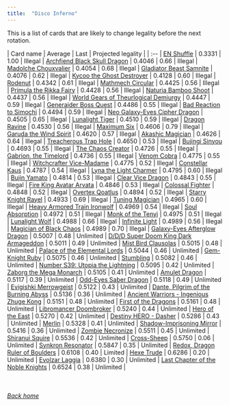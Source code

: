 ```yaml
---
title:  "Disco Inferno"
---
```


This is a list of cards that are likely to change legality before the next rotation.

| Card name | Average | Last | Projected legality |
| :-- |
[EN Shuffle](https://db.ygoprodeck.com/card/?search=EN%20Shuffle) | 0.3331 | 1.00 | Illegal |
[Archfiend Black Skull Dragon](https://db.ygoprodeck.com/card/?search=Archfiend%20Black%20Skull%20Dragon) | 0.4046 | 0.66 | Illegal |
[Madolche Chouxvalier](https://db.ygoprodeck.com/card/?search=Madolche%20Chouxvalier) | 0.4054 | 0.68 | Illegal |
[Gladiator Beast Samnite](https://db.ygoprodeck.com/card/?search=Gladiator%20Beast%20Samnite) | 0.4076 | 0.62 | Illegal |
[Kycoo the Ghost Destroyer](https://db.ygoprodeck.com/card/?search=Kycoo%20the%20Ghost%20Destroyer) | 0.4128 | 0.60 | Illegal |
[Rodenut](https://db.ygoprodeck.com/card/?search=Rodenut) | 0.4342 | 0.61 | Illegal |
[Mathmech Circular](https://db.ygoprodeck.com/card/?search=Mathmech%20Circular) | 0.4425 | 0.56 | Illegal |
[Primula the Rikka Fairy](https://db.ygoprodeck.com/card/?search=Primula%20the%20Rikka%20Fairy) | 0.4428 | 0.56 | Illegal |
[Naturia Bamboo Shoot](https://db.ygoprodeck.com/card/?search=Naturia%20Bamboo%20Shoot) | 0.4437 | 0.56 | Illegal |
[World Gears of Theurlogical Demiurgy](https://db.ygoprodeck.com/card/?search=World%20Gears%20of%20Theurlogical%20Demiurgy) | 0.4447 | 0.59 | Illegal |
[Generaider Boss Quest](https://db.ygoprodeck.com/card/?search=Generaider%20Boss%20Quest) | 0.4486 | 0.55 | Illegal |
[Bad Reaction to Simochi](https://db.ygoprodeck.com/card/?search=Bad%20Reaction%20to%20Simochi) | 0.4494 | 0.59 | Illegal |
[Neo Galaxy-Eyes Cipher Dragon](https://db.ygoprodeck.com/card/?search=Neo%20Galaxy-Eyes%20Cipher%20Dragon) | 0.4505 | 0.65 | Illegal |
[Lunalight Tiger](https://db.ygoprodeck.com/card/?search=Lunalight%20Tiger) | 0.4510 | 0.59 | Illegal |
[Dragon Ravine](https://db.ygoprodeck.com/card/?search=Dragon%20Ravine) | 0.4530 | 0.56 | Illegal |
[Maximum Six](https://db.ygoprodeck.com/card/?search=Maximum%20Six) | 0.4606 | 0.79 | Illegal |
[Garuda the Wind Spirit](https://db.ygoprodeck.com/card/?search=Garuda%20the%20Wind%20Spirit) | 0.4620 | 0.57 | Illegal |
[Akashic Magician](https://db.ygoprodeck.com/card/?search=Akashic%20Magician) | 0.4626 | 0.64 | Illegal |
[Treacherous Trap Hole](https://db.ygoprodeck.com/card/?search=Treacherous%20Trap%20Hole) | 0.4650 | 0.53 | Illegal |
[Bujingi Sinyou](https://db.ygoprodeck.com/card/?search=Bujingi%20Sinyou) | 0.4693 | 0.55 | Illegal |
[The Chaos Creator](https://db.ygoprodeck.com/card/?search=The%20Chaos%20Creator) | 0.4726 | 0.55 | Illegal |
[Gabrion, the Timelord](https://db.ygoprodeck.com/card/?search=Gabrion,%20the%20Timelord) | 0.4736 | 0.55 | Illegal |
[Venom Cobra](https://db.ygoprodeck.com/card/?search=Venom%20Cobra) | 0.4775 | 0.55 | Illegal |
[Witchcrafter Vice-Madame](https://db.ygoprodeck.com/card/?search=Witchcrafter%20Vice-Madame) | 0.4775 | 0.52 | Illegal |
[Constellar Kaus](https://db.ygoprodeck.com/card/?search=Constellar%20Kaus) | 0.4787 | 0.54 | Illegal |
[Lyna the Light Charmer](https://db.ygoprodeck.com/card/?search=Lyna%20the%20Light%20Charmer) | 0.4795 | 0.60 | Illegal |
[Bujin Yamato](https://db.ygoprodeck.com/card/?search=Bujin%20Yamato) | 0.4814 | 0.53 | Illegal |
[Clear Vice Dragon](https://db.ygoprodeck.com/card/?search=Clear%20Vice%20Dragon) | 0.4843 | 0.55 | Illegal |
[Fire King Avatar Arvata](https://db.ygoprodeck.com/card/?search=Fire%20King%20Avatar%20Arvata) | 0.4846 | 0.53 | Illegal |
[Colossal Fighter](https://db.ygoprodeck.com/card/?search=Colossal%20Fighter) | 0.4848 | 0.52 | Illegal |
[Overtex Qoatlus](https://db.ygoprodeck.com/card/?search=Overtex%20Qoatlus) | 0.4894 | 0.52 | Illegal |
[Starry Knight Rayel](https://db.ygoprodeck.com/card/?search=Starry%20Knight%20Rayel) | 0.4933 | 0.69 | Illegal |
[Tuning Magician](https://db.ygoprodeck.com/card/?search=Tuning%20Magician) | 0.4965 | 0.60 | Illegal |
[Heavy Armored Train Ironwolf](https://db.ygoprodeck.com/card/?search=Heavy%20Armored%20Train%20Ironwolf) | 0.4969 | 0.54 | Illegal |
[Soul Absorption](https://db.ygoprodeck.com/card/?search=Soul%20Absorption) | 0.4972 | 0.51 | Illegal |
[Monk of the Tenyi](https://db.ygoprodeck.com/card/?search=Monk%20of%20the%20Tenyi) | 0.4975 | 0.51 | Illegal |
[Lunalight Wolf](https://db.ygoprodeck.com/card/?search=Lunalight%20Wolf) | 0.4988 | 0.66 | Illegal |
[Infinite Light](https://db.ygoprodeck.com/card/?search=Infinite%20Light) | 0.4989 | 0.56 | Illegal |
[Magician of Black Chaos](https://db.ygoprodeck.com/card/?search=Magician%20of%20Black%20Chaos) | 0.4989 | 0.70 | Illegal |
[Galaxy-Eyes Afterglow Dragon](https://db.ygoprodeck.com/card/?search=Galaxy-Eyes%20Afterglow%20Dragon) | 0.5007 | 0.48 | Unlimited |
[D/D/D Super Doom King Dark Armageddon](https://db.ygoprodeck.com/card/?search=D/D/D%20Super%20Doom%20King%20Dark%20Armageddon) | 0.5011 | 0.49 | Unlimited |
[Mist Bird Clausolas](https://db.ygoprodeck.com/card/?search=Mist%20Bird%20Clausolas) | 0.5015 | 0.48 | Unlimited |
[Palace of the Elemental Lords](https://db.ygoprodeck.com/card/?search=Palace%20of%20the%20Elemental%20Lords) | 0.5044 | 0.46 | Unlimited |
[Gem-Knight Ruby](https://db.ygoprodeck.com/card/?search=Gem-Knight%20Ruby) | 0.5075 | 0.46 | Unlimited |
[Stumbling](https://db.ygoprodeck.com/card/?search=Stumbling) | 0.5082 | 0.46 | Unlimited |
[Number S39: Utopia the Lightning](https://db.ygoprodeck.com/card/?search=Number%20S39:%20Utopia%20the%20Lightning) | 0.5095 | 0.42 | Unlimited |
[Zaborg the Mega Monarch](https://db.ygoprodeck.com/card/?search=Zaborg%20the%20Mega%20Monarch) | 0.5105 | 0.41 | Unlimited |
[Amulet Dragon](https://db.ygoprodeck.com/card/?search=Amulet%20Dragon) | 0.5117 | 0.39 | Unlimited |
[Odd-Eyes Saber Dragon](https://db.ygoprodeck.com/card/?search=Odd-Eyes%20Saber%20Dragon) | 0.5118 | 0.49 | Unlimited |
[Evigishki Merrowgeist](https://db.ygoprodeck.com/card/?search=Evigishki%20Merrowgeist) | 0.5122 | 0.43 | Unlimited |
[Dante, Pilgrim of the Burning Abyss](https://db.ygoprodeck.com/card/?search=Dante,%20Pilgrim%20of%20the%20Burning%20Abyss) | 0.5136 | 0.36 | Unlimited |
[Ancient Warriors - Ingenious Zhuge Kong](https://db.ygoprodeck.com/card/?search=Ancient%20Warriors%20-%20Ingenious%20Zhuge%20Kong) | 0.5151 | 0.48 | Unlimited |
[First of the Dragons](https://db.ygoprodeck.com/card/?search=First%20of%20the%20Dragons) | 0.5161 | 0.48 | Unlimited |
[Libromancer Doombroker](https://db.ygoprodeck.com/card/?search=Libromancer%20Doombroker) | 0.5240 | 0.44 | Unlimited |
[Hero of the East](https://db.ygoprodeck.com/card/?search=Hero%20of%20the%20East) | 0.5270 | 0.42 | Unlimited |
[Destiny HERO - Dasher](https://db.ygoprodeck.com/card/?search=Destiny%20HERO%20-%20Dasher) | 0.5286 | 0.43 | Unlimited |
[Merlin](https://db.ygoprodeck.com/card/?search=Merlin) | 0.5328 | 0.41 | Unlimited |
[Shadow-Imprisoning Mirror](https://db.ygoprodeck.com/card/?search=Shadow-Imprisoning%20Mirror) | 0.5416 | 0.36 | Unlimited |
[Zombie Necronize](https://db.ygoprodeck.com/card/?search=Zombie%20Necronize) | 0.5511 | 0.45 | Unlimited |
[Shiranui Squire](https://db.ygoprodeck.com/card/?search=Shiranui%20Squire) | 0.5536 | 0.42 | Unlimited |
[Cross-Sheep](https://db.ygoprodeck.com/card/?search=Cross-Sheep) | 0.5750 | 0.06 | Unlimited |
[Synkron Resonator](https://db.ygoprodeck.com/card/?search=Synkron%20Resonator) | 0.5847 | 0.35 | Unlimited |
[Redox, Dragon Ruler of Boulders](https://db.ygoprodeck.com/card/?search=Redox,%20Dragon%20Ruler%20of%20Boulders) | 0.6108 | 0.40 | Limited |
[Hexe Trude](https://db.ygoprodeck.com/card/?search=Hexe%20Trude) | 0.6286 | 0.20 | Unlimited |
[Evolzar Laggia](https://db.ygoprodeck.com/card/?search=Evolzar%20Laggia) | 0.6380 | 0.30 | Unlimited |
[Last Chapter of the Noble Knights](https://db.ygoprodeck.com/card/?search=Last%20Chapter%20of%20the%20Noble%20Knights) | 0.6524 | 0.38 | Unlimited |

<br>

###### [Back home](index)